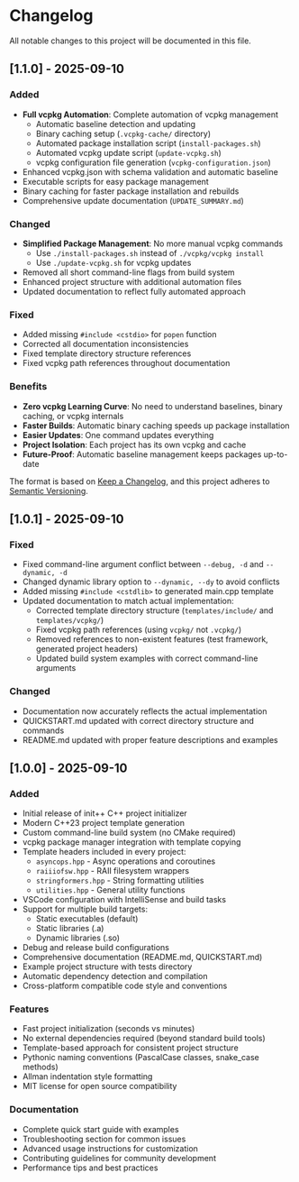 # Changelog

All notable changes to this project will be documented in this file.

## [1.1.0] - 2025-09-10

### Added
- **Full vcpkg Automation**: Complete automation of vcpkg management
  - Automatic baseline detection and updating
  - Binary caching setup (`.vcpkg-cache/` directory)
  - Automated package installation script (`install-packages.sh`)
  - Automated vcpkg update script (`update-vcpkg.sh`)
  - vcpkg configuration file generation (`vcpkg-configuration.json`)
- Enhanced vcpkg.json with schema validation and automatic baseline
- Executable scripts for easy package management
- Binary caching for faster package installation and rebuilds
- Comprehensive update documentation (`UPDATE_SUMMARY.md`)

### Changed
- **Simplified Package Management**: No more manual vcpkg commands
  - Use `./install-packages.sh` instead of `./vcpkg/vcpkg install`
  - Use `./update-vcpkg.sh` for vcpkg updates
- Removed all short command-line flags from build system
- Enhanced project structure with additional automation files
- Updated documentation to reflect fully automated approach

### Fixed
- Added missing `#include <cstdio>` for `popen` function
- Corrected all documentation inconsistencies
- Fixed template directory structure references
- Fixed vcpkg path references throughout documentation

### Benefits
- **Zero vcpkg Learning Curve**: No need to understand baselines, binary caching, or vcpkg internals
- **Faster Builds**: Automatic binary caching speeds up package installation
- **Easier Updates**: One command updates everything
- **Project Isolation**: Each project has its own vcpkg and cache
- **Future-Proof**: Automatic baseline management keeps packages up-to-date

The format is based on [Keep a Changelog](https://keepachangelog.com/en/1.0.0/),
and this project adheres to [Semantic Versioning](https://semver.org/spec/v2.0.0.html).

## [1.0.1] - 2025-09-10

### Fixed
- Fixed command-line argument conflict between `--debug, -d` and `--dynamic, -d`
- Changed dynamic library option to `--dynamic, --dy` to avoid conflicts
- Added missing `#include <cstdlib>` to generated main.cpp template
- Updated documentation to match actual implementation:
  - Corrected template directory structure (`templates/include/` and `templates/vcpkg/`)
  - Fixed vcpkg path references (using `vcpkg/` not `.vcpkg/`)
  - Removed references to non-existent features (test framework, generated project headers)
  - Updated build system examples with correct command-line arguments

### Changed
- Documentation now accurately reflects the actual implementation
- QUICKSTART.md updated with correct directory structure and commands
- README.md updated with proper feature descriptions and examples

## [1.0.0] - 2025-09-10

### Added
- Initial release of init++ C++ project initializer
- Modern C++23 project template generation
- Custom command-line build system (no CMake required)
- vcpkg package manager integration with template copying
- Template headers included in every project:
  - `asyncops.hpp` - Async operations and coroutines
  - `raiiiofsw.hpp` - RAII filesystem wrappers
  - `stringformers.hpp` - String formatting utilities
  - `utilities.hpp` - General utility functions
- VSCode configuration with IntelliSense and build tasks
- Support for multiple build targets:
  - Static executables (default)
  - Static libraries (.a)
  - Dynamic libraries (.so)
- Debug and release build configurations
- Comprehensive documentation (README.md, QUICKSTART.md)
- Example project structure with tests directory
- Automatic dependency detection and compilation
- Cross-platform compatible code style and conventions

### Features
- Fast project initialization (seconds vs minutes)
- No external dependencies required (beyond standard build tools)
- Template-based approach for consistent project structure
- Pythonic naming conventions (PascalCase classes, snake_case methods)
- Allman indentation style formatting
- MIT license for open source compatibility

### Documentation
- Complete quick start guide with examples
- Troubleshooting section for common issues
- Advanced usage instructions for customization
- Contributing guidelines for community development
- Performance tips and best practices
